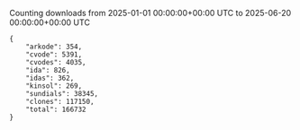 
Counting downloads from 2025-01-01 00:00:00+00:00 UTC to 2025-06-20 00:00:00+00:00 UTC

```
{
    "arkode": 354,
    "cvode": 5391,
    "cvodes": 4035,
    "ida": 826,
    "idas": 362,
    "kinsol": 269,
    "sundials": 38345,
    "clones": 117150,
    "total": 166732
}
```
